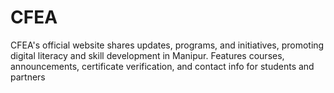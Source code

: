 # CFEA
CFEA's official website shares updates, programs, and initiatives, promoting digital literacy and skill development in Manipur. Features courses, announcements, certificate verification, and contact info for students and partners
